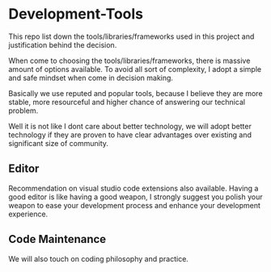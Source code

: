 # Development-Tools

This repo list down the tools/libraries/frameworks used in this project and justification behind the decision.

When come to choosing the tools/libraries/frameworks, there is massive amount of options available. To avoid all sort of complexity, I adopt a simple and safe mindset when come in decision making.

Basically we use reputed and popular tools, because I believe they are more stable, more resourceful and higher chance of answering our technical problem.

Well it is not like I dont care about better technology, we will adopt better technology if they are proven to have clear advantages over existing and significant size of community.

## Editor

Recommendation on visual studio code extensions also available. Having a good editor is like having a good weapon, I strongly suggest you polish your weapon to ease your development process and enhance your development experience.

## Code Maintenance

We will also touch on coding philosophy and practice.
